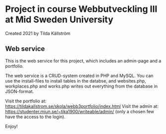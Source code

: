 # Project in course Webbutveckling III at Mid Sweden University
Created 2021 by Tilda Källström

##  Web service
This is the web service for this project, which includes an admin-page and a portfolio.

The web service is a CRUD-system created in PHP and MySQL. You can use the install-files to install tables in the databse, and websites.php, workplaces.php and works.php writes out everything from the database in JSON-format.

Visit the portfolio at: https://tildakallstrom.se/skola/webb3portfolio/index.html
Visit the admin at: https://studenter.miun.se/~tika1900/writeable/admin/ (only a chosen few have the access to the login).


Enjoy!